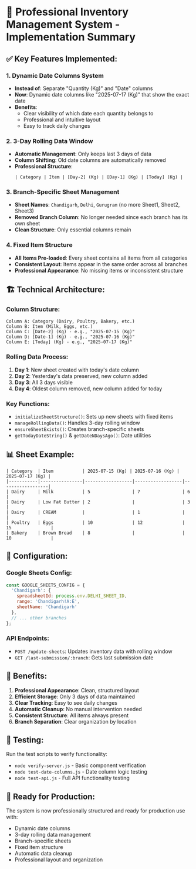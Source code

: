 # 🚀 Professional Inventory Management System - Implementation Summary

## ✅ **Key Features Implemented:**

### 1. **Dynamic Date Columns System**
- **Instead of**: Separate "Quantity (Kg)" and "Date" columns
- **Now**: Dynamic date columns like "2025-07-17 (Kg)" that show the exact date
- **Benefits**: 
  - Clear visibility of which date each quantity belongs to
  - Professional and intuitive layout
  - Easy to track daily changes

### 2. **3-Day Rolling Data Window**
- **Automatic Management**: Only keeps last 3 days of data
- **Column Shifting**: Old date columns are automatically removed
- **Professional Structure**: 
  ```
  | Category | Item | [Day-2] (Kg) | [Day-1] (Kg) | [Today] (Kg) |
  ```

### 3. **Branch-Specific Sheet Management**
- **Sheet Names**: `Chandigarh`, `Delhi`, `Gurugram` (no more Sheet1, Sheet2, Sheet3)
- **Removed Branch Column**: No longer needed since each branch has its own sheet
- **Clean Structure**: Only essential columns remain

### 4. **Fixed Item Structure**
- **All Items Pre-loaded**: Every sheet contains all items from all categories
- **Consistent Layout**: Items appear in the same order across all branches
- **Professional Appearance**: No missing items or inconsistent structure

## 🏗️ **Technical Architecture:**

### **Column Structure:**
```
Column A: Category (Dairy, Poultry, Bakery, etc.)
Column B: Item (Milk, Eggs, etc.)
Column C: [Date-2] (Kg) - e.g., "2025-07-15 (Kg)"
Column D: [Date-1] (Kg) - e.g., "2025-07-16 (Kg)"
Column E: [Today] (Kg) - e.g., "2025-07-17 (Kg)"
```

### **Rolling Data Process:**
1. **Day 1**: New sheet created with today's date column
2. **Day 2**: Yesterday's data preserved, new column added
3. **Day 3**: All 3 days visible
4. **Day 4**: Oldest column removed, new column added for today

### **Key Functions:**
- `initializeSheetStructure()`: Sets up new sheets with fixed items
- `manageRollingData()`: Handles 3-day rolling window
- `ensureSheetExists()`: Creates branch-specific sheets
- `getTodayDateString()` & `getDateNDaysAgo()`: Date utilities

## 📊 **Sheet Example:**

```
| Category  | Item           | 2025-07-15 (Kg) | 2025-07-16 (Kg) | 2025-07-17 (Kg) |
|-----------|----------------|------------------|------------------|------------------|
| Dairy     | Milk           | 5                | 7                | 6                |
| Dairy     | Low Fat Butter | 2                |                  | 3                |
| Dairy     | CREAM          |                  | 1                |                  |
| Poultry   | Eggs           | 10               | 12               | 15               |
| Bakery    | Brown Bread    | 8                |                  | 10               |
```

## 🔧 **Configuration:**

### **Google Sheets Config:**
```javascript
const GOOGLE_SHEETS_CONFIG = {
  'Chandigarh': {
    spreadsheetId: process.env.DELHI_SHEET_ID,
    range: 'Chandigarh!A:E',
    sheetName: 'Chandigarh'
  },
  // ... other branches
};
```

### **API Endpoints:**
- `POST /update-sheets`: Updates inventory data with rolling window
- `GET /last-submission/:branch`: Gets last submission date

## 🎯 **Benefits:**

1. **Professional Appearance**: Clean, structured layout
2. **Efficient Storage**: Only 3 days of data maintained
3. **Clear Tracking**: Easy to see daily changes
4. **Automatic Cleanup**: No manual intervention needed
5. **Consistent Structure**: All items always present
6. **Branch Separation**: Clear organization by location

## 🧪 **Testing:**

Run the test scripts to verify functionality:
- `node verify-server.js` - Basic component verification
- `node test-date-columns.js` - Date column logic testing
- `node test-api.js` - Full API functionality testing

## 🚀 **Ready for Production:**

The system is now professionally structured and ready for production use with:
- Dynamic date columns
- 3-day rolling data management
- Branch-specific sheets
- Fixed item structure
- Automatic data cleanup
- Professional layout and organization